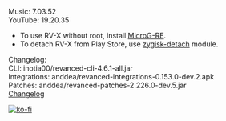 Music: 7.03.52  
YouTube: 19.20.35  
- To use RV-X without root, install [MicroG-RE](https://github.com/WSTxda/MicroG-RE/releases/latest).  
- To detach RV-X from Play Store, use [zygisk-detach](https://github.com/j-hc/zygisk-detach) module.  

Changelog:  
CLI: inotia00/revanced-cli-4.6.1-all.jar  
Integrations: anddea/revanced-integrations-0.153.0-dev.2.apk  
Patches: anddea/revanced-patches-2.226.0-dev.5.jar  
[Changelog](https://github.com/anddea/revanced-patches/releases/tag/vdev.5)  
  
[![ko-fi](https://ko-fi.com/img/githubbutton_sm.svg)](https://ko-fi.com/W7W8VRK0S)  
